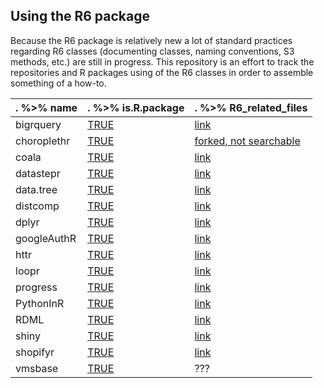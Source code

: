 ## Using the R6 package
Because the R6 package is relatively new a lot of standard practices regarding R6 classes (documenting classes, naming conventions, S3 methods, etc.) are still in progress. This repository is an effort to track the repositories and R packages using of the R6 classes in order to assemble something of a how-to.

. %>% name | . %>% is.R.package | . %>% R6_related_files
---------- | ------------------ | ----------------------
bigrquery | [TRUE](https://cran.r-project.org/web/packages/bigrquery) | [link](https://github.com/hadley/bigrquery/search?utf8=%E2%9C%93&q=R6Class)
choroplethr | [TRUE](https://cran.r-project.org/web/packages/choroplethr) | [forked, not searchable](https://github.com/arilamstein/choroplethr)
coala | [TRUE](https://cran.r-project.org/web/packages/R6/index.html) | [link](https://github.com/statgenlmu/coala/search?utf8=%E2%9C%93&q=R6Class)
datastepr | [TRUE](https://cran.r-project.org/web/packages/datastepr/index.html) | [link](https://github.com/bramtayl/datastepr/search?utf8=%E2%9C%93&q=R6Class)
data.tree | [TRUE](https://cran.r-project.org/web/packages/data.tree/index.html) | [link](https://github.com/gluc/data.tree/search?utf8=%E2%9C%93&q=R6Class)
distcomp | [TRUE](https://cran.r-project.org/web/packages/distcomp/index.html) | [link](https://github.com/hrpcisd/distcomp/search?utf8=%E2%9C%93&q=R6Class)
dplyr | [TRUE](https://cran.r-project.org/web/packages/dplyr/index.html) | [link](https://github.com/hadley/dplyr/search?utf8=%E2%9C%93&q=R6Class)
googleAuthR | [TRUE](https://cran.r-project.org/web/packages/googleAuthR/index.html) | [link](https://github.com/MarkEdmondson1234/googleAuthR/search?utf8=%E2%9C%93&q=R6Class)
httr | [TRUE](https://cran.r-project.org/package=httr) | [link](https://github.com/hadley/httr/search?utf8=%E2%9C%93&q=R6Class)
loopr | [TRUE](https://cran.r-project.org/web/packages/loopr/index.html) | [link](https://github.com/bramtayl/loopr/search?utf8=%E2%9C%93&q=R6Class)
progress | [TRUE](https://cran.r-project.org/web/packages/progress/index.html) | [link](https://github.com/gaborcsardi/progress/search?utf8=%E2%9C%93&q=R6Class)
PythonInR | [TRUE](https://cran.r-project.org/web/packages/PythonInR/index.html) | [link](https://bitbucket.org/Floooo/pythoninr.git)
RDML | [TRUE](https://cran.r-project.org/web/packages/RDML/index.html) | [link](https://github.com/kablag/RDML/tree/master/R)
shiny | [TRUE](https://cran.r-project.org/web/packages/shiny/index.html) | [link](https://github.com/rstudio/shiny/search?utf8=%E2%9C%93&q=R6Class)
shopifyr | [TRUE](https://cran.r-project.org/web/packages/shopifyr/index.html) | [link](https://github.com/charliebone/shopifyr/search?utf8=%E2%9C%93&q=R6Class)
vmsbase | [TRUE](https://cran.r-project.org/web/packages/vmsbase/index.html) | ???


